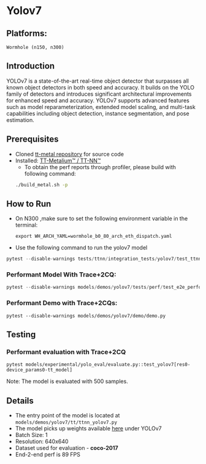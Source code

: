 # Yolov7

## Platforms:
    Wormhole (n150, n300)

## Introduction
YOLOv7 is a state-of-the-art real-time object detector that surpasses all known object detectors in both speed and accuracy. It builds on the YOLO family of detectors and introduces significant architectural improvements for enhanced speed and accuracy. YOLOv7 supports advanced features such as model reparameterization, extended model scaling, and multi-task capabilities including object detection, instance segmentation, and pose estimation.

## Prerequisites
- Cloned [tt-metal repository](https://github.com/tenstorrent/tt-metal) for source code
- Installed: [TT-Metalium™ / TT-NN™](https://github.com/tenstorrent/tt-metal/blob/main/INSTALLING.md)
  - To obtain the perf reports through profiler, please build with following command:
  ```sh
  ./build_metal.sh -p
  ```

## How to Run
- On N300 ,make sure to set the following environment variable in the terminal:
    ```
    export WH_ARCH_YAML=wormhole_b0_80_arch_eth_dispatch.yaml
    ```

- Use the following command to run the yolov7 model
```python
pytest --disable-warnings tests/ttnn/integration_tests/yolov7/test_ttnn_yolov7.py
```

### Performant Model With Trace+2CQ:
```python
pytest --disable-warnings models/demos/yolov7/tests/perf/test_e2e_performant.py::test_e2e_performant
 ```

### Performant Demo with Trace+2CQs:
```
pytest --disable-warnings models/demos/yolov7/demo/demo.py
```

## Testing
### Performant evaluation with Trace+2CQ
```
pytest models/experimental/yolo_eval/evaluate.py::test_yolov7[res0-device_params0-tt_model]
```
Note: The model is evaluated with 500 samples.

## Details
- The entry point of the model is located at ```models/demos/yolov7/tt/ttnn_yolov7.py```
- The model picks up weights available [here](https://github.com/WongKinYiu/yolov7?tab=readme-ov-file#performance) under YOLOv7
- Batch Size: 1
- Resolution: 640x640
- Dataset used for evaluation - **coco-2017**
- End-2-end perf is 89 FPS
